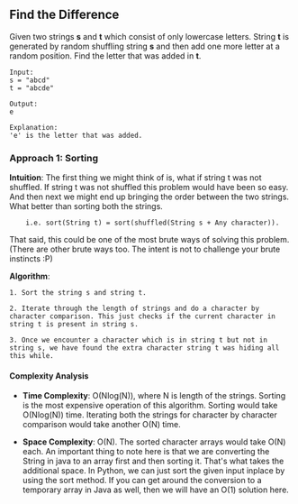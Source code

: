 ## Find the Difference

Given two strings **s** and **t** which consist of only lowercase letters. String **t** is generated by random shuffling string **s** and then add one more letter at a random position. Find the letter that was added in **t**.

```
Input:
s = "abcd"
t = "abcde"

Output:
e

Explanation:
'e' is the letter that was added.
```

### Approach 1: Sorting

**Intuition**: The first thing we might think of is, what if string t was not shuffled. If string t was not shuffled this problem would have been so easy. And then next we might end up bringing the order between the two strings. What better than sorting both the strings.
```
    i.e. sort(String t) = sort(shuffled(String s + Any character)).
```
That said, this could be one of the most brute ways of solving this problem. (There are other brute ways too. The intent is not to challenge your brute instincts :P)

**Algorithm**:

    1. Sort the string s and string t.

    2. Iterate through the length of strings and do a character by character comparison. This just checks if the current character in string t is present in string s.

    3. Once we encounter a character which is in string t but not in string s, we have found the extra character string t was hiding all this while.

#### Complexity Analysis

* **Time Complexity**: O(Nlog(N)), where N is length of the strings. Sorting is the most expensive operation of this algorithm. Sorting would take O(Nlog(N)) time. Iterating both the strings for character by character comparison would take another O(N) time.

* **Space Complexity**: O(N). The sorted character arrays would take O(N) each. An important thing to note here is that we are converting the String in java to an array first and then sorting it. That's what takes the additional space. In Python, we can just sort the given input inplace by using the sort method. If you can get around the conversion to a temporary array in Java as well, then we will have an O(1) solution here. 
